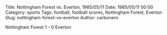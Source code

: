 Title: Nottingham Forest vs. Everton, 1985/05/11
Date: 1985/05/11 00:00
Category: sports
Tags: football, football scores, Nottingham Forest, Everton
Slug: nottingham-forest-vs-everton
Author: carbonero


Nottingham Forest 1 - 0 Everton
